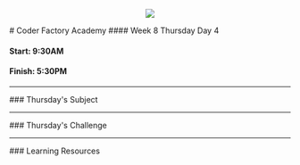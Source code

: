 <p align="center"><img src="https://github.com/coder-factory-academy/cf-guidline-css/blob/master/CFA.png"></p>
# Coder Factory Academy
#### Week 8 Thursday Day 4

#### Start: 9:30AM
#### Finish: 5:30PM
<hr>
### Thursday's Subject




<hr>
### Thursday's Challenge


<hr>
### Learning Resources

